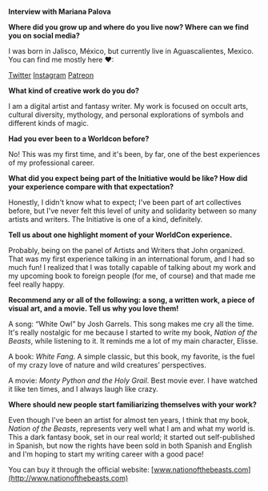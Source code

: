 **Interview with Mariana Palova**

**Where did you grow up and where do you live now? Where can we find you on social media?**

I was born in Jalisco, México, but currently live in Aguascalientes, Mexico.
You can find me mostly here ♥:

[Twitter](https://twitter.com/MarianaPalova)
[Instagram](https://www.instagram.com/marianapalova/)
[Patreon](https://www.patreon.com/marianapalova)

**What kind of creative work do you do?**

 I am a digital artist and fantasy writer. My work is focused on occult arts, cultural diversity, mythology, and personal explorations of symbols and different kinds of magic.

 **Had you ever been to a Worldcon before?**

 No! This was my first time, and it's been, by far, one of the best experiences of my professional career.

 **What did you expect being part of the Initiative would be like? How did your experience compare with that expectation?**

 Honestly, I didn't know what to expect; I've been part of art collectives before, but I've never felt this level of unity and solidarity between so many artists and writers. The Initiative is one of a kind, definitely.

**Tell us about one highlight moment of your WorldCon experience.**

Probably, being on the panel of Artists and Writers that John organized. That was my first experience talking in an international forum, and I had so much fun! I realized that I was totally capable of talking about my work and my upcoming book to foreign people (for me, of course) and that made me feel really happy.

**Recommend any or all of the following: a song, a written work, a piece of visual art, and a movie. Tell us why you love them!**

A song: “White Owl” by Josh Garrels. This song makes me cry all the time. It's really nostalgic for me because I started to write my book, _Nation of the Beasts_, while listening to it. It reminds me a lot of my main character, Elisse.

A book: _White Fang_. A simple classic, but this book, my favorite, is the fuel of my crazy love of nature and wild creatures’ perspectives.

A movie: _Monty Python and the Holy Grail_. Best movie ever. I have watched it like ten times, and I always laugh like crazy.

**Where should new people start familiarizing themselves with your work?**

Even though I've been an artist for almost ten years, I think that my book, _Nation of the Beasts_, represents very well what I am and what my world is. This a dark fantasy book, set in our real world; it started out self-published in Spanish, but now the rights have been sold in both Spanish and English and I'm hoping to start my writing career with a good pace!

You can buy it through the official website: [www.nationofthebeasts.com](http://www.nationofthebeasts.com)
